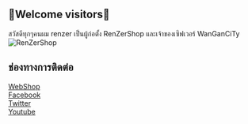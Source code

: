 ## 👏Welcome visitors👏

สวัสดีทุกๆคนผม renzer เป็นผู้ก่อตั้ง RenZerShop และเจ้าของเซิฟเวอร์ WanGanCiTy
![RenZerShop](https://cdn.discordapp.com/attachments/827109017008472124/843653632045219850/horizontal_on_white_by_logaster.png)

## ช่องทางการติดต่อ
[WebShop](http://renzershop.com/shop/) <br>
[Facebook](https://www.facebook.com/DevRenZer/) <br>
[Twitter](https://twitter.com/RenZerXD) <br>
[Youtube](https://www.youtube.com/channel/UCPGPX0JrL2ZWhPPYmJpM2fA/featured)
